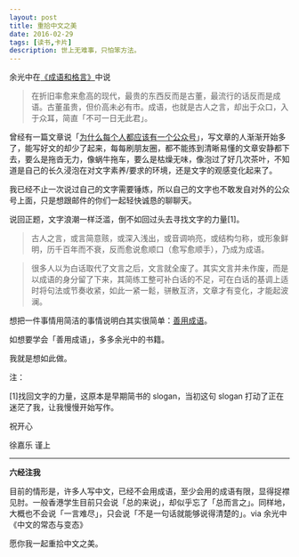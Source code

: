 ```yaml
---
layout: post
title: 重拾中文之美
date: 2016-02-29
tags: [读书,卡片]
description: 世上无难事，只怕笨方法。
---
```



余光中在[《成语和格言》](http://www.jianshu.com/p/aa2ac98552be)中说

>在折旧率愈来愈高的现代，最贵的东西反而是古董，最流行的话反而是成语。古董虽贵，但价高未必有市。成语，也就是古人之言，却出于众口，入于众耳，简直「不可一日无此君」。

曾经有一篇文章说「[为什么每个人都应该有一个公众号](http://www.huxiu.com/article/136419/1.html)」，写文章的人渐渐开始多了，能写好文的却少了起来，每每刷朋友圈，都不能拣到清晰易懂的文章安静都下去，要么是拖沓无力，像蜗牛拖车，要么是枯燥无味，像泡过了好几次茶叶，不知道是自己的长久浸泡在对文字素养/要求的环境，还是文字的观感变化起来了。

我已经不止一次说过自己的文字需要锤炼，所以自己的文字也不敢发自对外的公众号上面，只是想跟邮件的你们一起轻快诚恳的聊聊天。

说回正题，文字浪潮一样泛滥，倒不如回过头去寻找文字的力量[1]。

>古人之言，或言简意赅，或深入浅出，或音调响亮，或结构匀称，或形象鲜明，历千百年而不衰，反而愈说愈顺口（愈写愈顺手），乃成为成语。

>很多人以为白话取代了文言之后，文言就全废了。其实文言并未作废，而是以成语的身分留了下来，其简练工整可补白话的不足，可在白话的基调上适时将句法或节奏收紧，如此一紧一鬆，骈散互济，文章才有变化，才能起波澜。

想把一件事情用简洁的事情说明白其实很简单：[善用成语](http://blog.sina.com.cn/s/blog_bd5c10e90101gw1b.html)。

如想要学会「善用成语」，多多余光中的书籍。

我就是想如此做。

注：

[1]找回文字的力量，这原本是早期简书的 slogan，当初这句 slogan 打动了正在迷茫了我，让我慢慢开始写作。

祝开心

徐嘉乐 谨上

----

**六经注我**

目前的情形是，许多人写中文，已经不会用成语，至少会用的成语有限，显得捉襟见肘。一般香港学生目前只会说「总的来说」，却似乎忘了「总而言之」。同样地，大概也不会说「一言难尽」，只会说「不是一句话就能够说得清楚的」。via 余光中《中文的常态与变态》

愿你我一起重拾中文之美。


